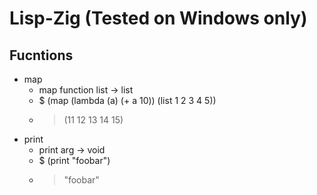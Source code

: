 # Lisp-Zig (Tested on Windows only)

## Fucntions

- map
    - map function list -> list
    - $ (map (lambda (a) (+ a 10)) (list 1 2 3 4 5))
    - > (11 12 13 14 15)
- print
    - print arg -> void
    - $ (print "foobar")
    - > "foobar"
